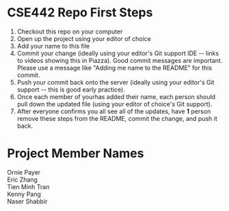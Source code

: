 # CSE442 Repo First Steps
1. Checkout this repo on your computer
2. Open up the project using your editor of choice
3. Add your name to this file
4. Commit your change (ideally using your editor's Git support IDE -- links to videos showing this in Piazza).
    Good commit messages are important. Please use a message like "Adding me name to the README" for this commit.
5. Push your commit back onto the server (ideally using your editor's Git support -- this is good early practice).
6. Once each member of yourhas added their name, each person should pull down the updated file (using your editor of choice's Git support). 
7. After everyone confirms you all see all of the updates, have **1** person remove these steps from the README, commit the change, and push it back.

# Project Member Names
Ornie Payer<br>
Eric Zhang<br>
Tien Minh Tran<br>
Kenny Pang<br>
Naser Shabbir<br>
